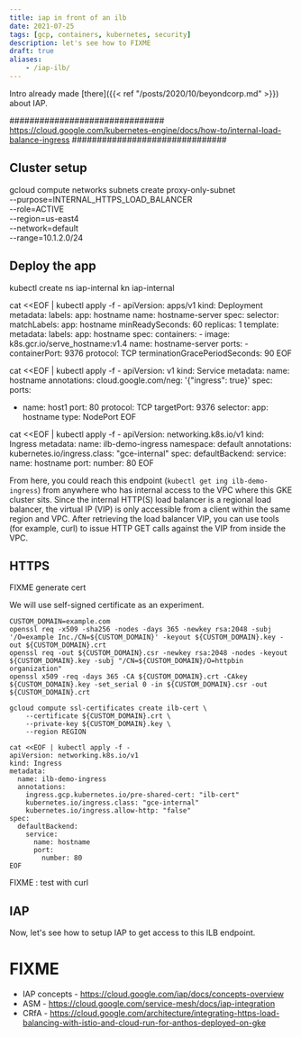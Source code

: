 ```yaml
---
title: iap in front of an ilb
date: 2021-07-25
tags: [gcp, containers, kubernetes, security]
description: let's see how to FIXME
draft: true
aliases:
    - /iap-ilb/
---
```

Intro already made [there]({{< ref "/posts/2020/10/beyondcorp.md" >}}) about IAP.

###############################
https://cloud.google.com/kubernetes-engine/docs/how-to/internal-load-balance-ingress
###############################

## Cluster setup

gcloud compute networks subnets create proxy-only-subnet \
  --purpose=INTERNAL_HTTPS_LOAD_BALANCER \
  --role=ACTIVE \
  --region=us-east4 \
  --network=default \
  --range=10.1.2.0/24

## Deploy the app

kubectl create ns iap-internal
kn iap-internal

cat <<EOF | kubectl apply -f -
apiVersion: apps/v1
kind: Deployment
metadata:
  labels:
    app: hostname
  name: hostname-server
spec:
  selector:
    matchLabels:
      app: hostname
  minReadySeconds: 60
  replicas: 1
  template:
    metadata:
      labels:
        app: hostname
    spec:
      containers:
      - image: k8s.gcr.io/serve_hostname:v1.4
        name: hostname-server
        ports:
        - containerPort: 9376
          protocol: TCP
      terminationGracePeriodSeconds: 90
EOF

cat <<EOF | kubectl apply -f -
apiVersion: v1
kind: Service
metadata:
  name: hostname
  annotations:
    cloud.google.com/neg: '{"ingress": true}'
spec:
  ports:
  - name: host1
    port: 80
    protocol: TCP
    targetPort: 9376
  selector:
    app: hostname
  type: NodePort
EOF

cat <<EOF | kubectl apply -f -
apiVersion: networking.k8s.io/v1
kind: Ingress
metadata:
  name: ilb-demo-ingress
  namespace: default
  annotations:
    kubernetes.io/ingress.class: "gce-internal"
spec:
  defaultBackend:
    service:
      name: hostname
      port:
        number: 80
EOF

From here, you could reach this endpoint (`kubectl get ing ilb-demo-ingress`) from anywhere who has internal access to the VPC where this GKE cluster sits.
Since the internal HTTP(S) load balancer is a regional load balancer, the virtual IP (VIP) is only accessible from a client within the same region and VPC. After retrieving the load balancer VIP, you can use tools (for example, curl) to issue HTTP GET calls against the VIP from inside the VPC.

## HTTPS

FIXME generate cert

We will use self-signed certificate as an experiment.
```
CUSTOM_DOMAIN=example.com
openssl req -x509 -sha256 -nodes -days 365 -newkey rsa:2048 -subj '/O=example Inc./CN=${CUSTOM_DOMAIN}' -keyout ${CUSTOM_DOMAIN}.key -out ${CUSTOM_DOMAIN}.crt
openssl req -out ${CUSTOM_DOMAIN}.csr -newkey rsa:2048 -nodes -keyout ${CUSTOM_DOMAIN}.key -subj "/CN=${CUSTOM_DOMAIN}/O=httpbin organization"
openssl x509 -req -days 365 -CA ${CUSTOM_DOMAIN}.crt -CAkey ${CUSTOM_DOMAIN}.key -set_serial 0 -in ${CUSTOM_DOMAIN}.csr -out ${CUSTOM_DOMAIN}.crt

gcloud compute ssl-certificates create ilb-cert \
    --certificate ${CUSTOM_DOMAIN}.crt \
    --private-key ${CUSTOM_DOMAIN}.key \
    --region REGION

cat <<EOF | kubectl apply -f -
apiVersion: networking.k8s.io/v1
kind: Ingress
metadata:
  name: ilb-demo-ingress
  annotations:
    ingress.gcp.kubernetes.io/pre-shared-cert: "ilb-cert"
    kubernetes.io/ingress.class: "gce-internal"
    kubernetes.io/ingress.allow-http: "false"
spec:
  defaultBackend:
    service:
      name: hostname
      port:
        number: 80
EOF
```

FIXME : test with curl

## IAP

Now, let's see how to setup IAP to get access to this ILB endpoint.

# FIXME


- IAP concepts - https://cloud.google.com/iap/docs/concepts-overview
- ASM - https://cloud.google.com/service-mesh/docs/iap-integration
- CRfA - https://cloud.google.com/architecture/integrating-https-load-balancing-with-istio-and-cloud-run-for-anthos-deployed-on-gke
